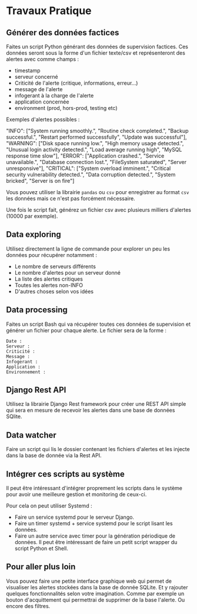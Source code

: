 # Travaux Pratique


## Générer des données factices

Faites un script Python générant des données de supervision factices. 
Ces données seront sous la forme d'un fichier texte/csv et représenteront des alertes avec comme champs : 

- timestamp 
- serveur concerné
- Criticité de l'alerte (critique, informations, erreur...)
- message de l'alerte
- infogerant à la charge de l'alerte
- application concernée
- environment (prod, hors-prod, testing etc)


Exemples d'alertes possibles :

"INFO": ["System running smoothly.", "Routine check completed.", "Backup successful.", "Restart performed successfully", "Update was successful"],
"WARNING": ["Disk space running low.", "High memory usage detected.", "Unusual login activity detected.", "Load average running high", "MySQL response time slow"],
"ERROR": ["Application crashed.", "Service unavailable.", "Database connection lost.", "FileSystem saturated", "Server unresponsive"],
"CRITICAL": ["System overload imminent.", "Critical security vulnerability detected.", "Data corruption detected.", "System bricked", "Server is on fire"]

Vous pouvez utiliser la librairie ``pandas`` ou ``csv`` pour enregistrer au format ``csv`` les données mais ce n'est pas forcément nécessaire.

Une fois le script fait, générez un fichier csv avec plusieurs milliers d'alertes (10000 par exemple).

## Data exploring

Utilisez directement la ligne de commande pour explorer un peu les données pour récupérer notamment : 

- Le nombre de serveurs différents
- Le nombre d'alertes pour un serveur donné
- La liste des alertes critiques
- Toutes les alertes non-INFO
- D'autres choses selon vos idées

## Data processing


Faites un script Bash qui va récupérer toutes ces données de supervision et générer un fichier pour chaque alerte.
Le fichier sera de la forme :

```
Date :
Serveur :
Criticité :
Message : 
Infogerant :
Application :
Environnement :
```

## Django Rest API

Utilisez la librairie Django Rest framework pour créer une REST API simple qui sera en mesure de recevoir les alertes dans une base de données SQlite.


## Data watcher

Faire un script qui lis le dossier contenant les fichiers d'alertes et les injecte dans la base de donnée via la Rest API.


## Intégrer ces scripts au système

Il peut être intéressant d'intégrer proprement les scripts dans le système pour avoir une meilleure gestion et monitoring de ceux-ci.

Pour cela on peut utiliser Systemd :

- Faire un service systemd pour le serveur Django.
- Faire un timer systemd + service systemd pour le script lisant les données.
- Faire un autre service avec timer pour la génération périodique de données. Il peut être intéressant de faire un petit script wrapper du script Python et Shell.

## Pour aller plus loin

Vous pouvez faire une petite interface graphique web qui permet de visualiser les alertes stockées dans la base de donnée SQLite. Et y rajouter quelques fonctionnalités selon votre imagination. Comme par exemple un bouton d'acquittement qui permettrai de supprimer de la base l'alerte. Ou encore des filtres.
